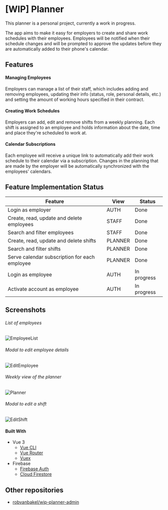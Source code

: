 # [WIP] Planner

This planner is a personal project, currently a work in progress.

The app aims to make it easy for employers to create and share work schedules with their employees. Employees will be notified when their schedule changes and will be prompted to approve the updates before they are automatically added to their phone's calendar.

## Features

#### Managing Employees

Employers can manage a list of their staff, which includes adding and removing employees, updating their info (status, role, personal details, etc.) and setting the amount of working hours specified in their contract.

#### Creating Work Schedules

Employers can add, edit and remove shifts from a weekly planning. Each shift is assigned to an employee and holds information about the date, time and place they're scheduled to work at.

#### Calendar Subscriptions

Each employee will receive a unique link to automatically add their work schedule to their calendar via a subscription. Changes in the planning that are made by the employer will be automatically synchronized with the employees' calendars.

## Feature Implementation Status

| Feature                                       | View    | Status      |
| --------------------------------------------- | ------- | ----------- |
| Login as employer                             | AUTH    | Done        |
| Create, read, update and delete employees     | STAFF   | Done        |
| Search and filter employees                   | STAFF   | Done        |
| Create, read, update and delete shifts        | PLANNER | Done        |
| Search and filter shifts                      | PLANNER | Done        |
| Serve calendar subscription for each employee | PLANNER | Done        |
| Login as employee                             | AUTH    | In progress |
| Activate account as employee                  | AUTH    | In progress |

## Screenshots

###### List of employees

![EmployeeList](https://i.imgur.com/CF7wd8H.jpeg)

###### Modal to edit employee details

![EditEmployee](https://i.imgur.com/66qFPCK.jpeg)

###### Weekly view of the planner

![Planner](https://i.imgur.com/xmKoobt.jpeg)

###### Modal to edit a shift

![EditShift](https://i.imgur.com/O8YSxef.jpeg)

#### Built With

- Vue 3
  - [Vue CLI](https://cli.vuejs.org)
  - [Vue Router](https://next.router.vuejs.org)
  - [Vuex](https://next.vuex.vuejs.org)
- Firebase
  - [Firebase Auth](https://firebase.google.com/docs/auth)
  - [Cloud Firestore](https://firebase.google.com/docs/firestore)

## Other repositories

- [robvanbakel/wip-planner-admin](https://github.com/robvanbakel/wip-planner-admin)
